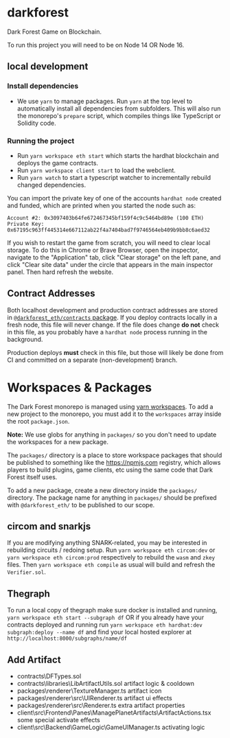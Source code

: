 # darkforest

Dark Forest Game on Blockchain.

To run this project you will need to be on Node 14 OR Node 16.

## local development

### Install dependencies

- We use `yarn` to manage packages. Run `yarn` at the top level to automatically install all dependencies from subfolders. This will also run the monorepo's `prepare` script, which compiles things like TypeScript or Solidity code.

### Running the project

- Run `yarn workspace eth start` which starts the hardhat blockchain and deploys the game contracts.
- Run `yarn workspace client start` to load the webclient.
- Run `yarn watch` to start a typescript watcher to incrementally rebuild changed dependencies.

You can import the private key of one of the accounts `hardhat node` created and funded, which are printed when you started the node such as:

```
Account #2: 0x3097403b64fe672467345bf159f4c9c5464bd89e (100 ETH)
Private Key: 0x67195c963ff445314e667112ab22f4a7404bad7f9746564eb409b9bb8c6aed32
```

If you wish to restart the game from scratch, you will need to clear local storage. To do this in Chrome or Brave Browser, open the inspector, navigate to the "Application" tab, click "Clear storage" on the left pane, and click "Clear site data" under the circle that appears in the main inspector panel. Then hard refresh the website.

## Contract Addresses

Both localhost development and production contract addresses are stored in [`@darkforest_eth/contracts` package](./packages/contracts). If you deploy contracts locally in a fresh node, this file will never change. If the file does change **do not** check in this file, as you probably have a `hardhat node` process running in the background.

Production deploys **must** check in this file, but those will likely be done from CI and committed on a separate (non-development) branch.

# Workspaces & Packages

The Dark Forest monorepo is managed using [yarn workspaces](https://classic.yarnpkg.com/en/docs/workspaces). To add a new project to the monorepo, you must add it to the `workspaces` array inside the root `package.json`.

**Note:** We use globs for anything in `packages/` so you don't need to update the workspaces for a new package.

The `packages/` directory is a place to store workspace packages that should be published to something like the https://npmjs.com registry, which allows players to build plugins, game clients, etc using the same code that Dark Forest itself uses.

To add a new package, create a new directory inside the `packages/` directory. The package name for anything in `packages/` should be prefixed with `@darkforest_eth/` to be published to our scope.

## circom and snarkjs

If you are modifying anything SNARK-related, you may be interested in rebuilding circuits / redoing setup. Run `yarn workspace eth circom:dev` or `yarn workspace eth circom:prod` respectively to rebuild the `wasm` and `zkey` files. Then `yarn workspace eth compile` as usual will build and refresh the `Verifier.sol`.

## Thegraph

To run a local copy of thegraph make sure docker is installed and running, `yarn workspace eth start --subgraph df` OR if you already have your contracts deployed and running run `yarn workspace eth hardhat:dev subgraph:deploy --name df` and find your local hosted explorer at `http://localhost:8000/subgraphs/name/df`

## Add Artifact

- contracts\DFTypes.sol
- contracts\libraries\LibArtifactUtils.sol
  artifact logic & cooldown
- packages\renderer\TextureManager.ts
  artifact icon
- packages\renderer\src\UIRenderer.ts
  artifact ui effects
- packages\renderer\src\Renderer.ts
  extra artifact properties
- client\src\Frontend\Panes\ManagePlanetArtifacts\ArtifactActions.tsx
  some special activate effects
- client\src\Backend\GameLogic\GameUIManager.ts
  activating logic
